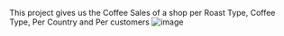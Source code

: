This project gives us the Coffee Sales of a shop per Roast Type, Coffee Type, Per Country and Per customers 
![image](https://github.com/Epsi2K/Coffee-Data-Analysis-Excel/assets/80631748/216496b0-00fe-437f-a11c-97572230db39)
